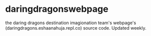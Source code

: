 # daringdragonswebpage
the daring dragons destination imagionation team's webpage's (daringdragons.eshaanahuja.repl.co) source code. Updated weekly.
